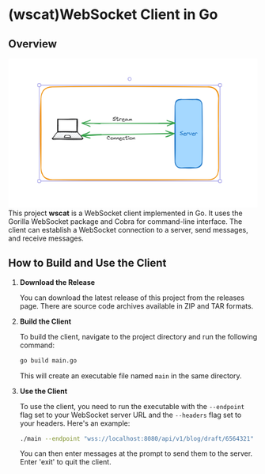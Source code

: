 # (wscat)WebSocket Client in Go

## Overview
![alt text](document/image.png?raw=true)
This project <b>wscat</b> is a WebSocket client implemented in Go. It uses the Gorilla WebSocket package and Cobra for command-line interface. The client can establish a WebSocket connection to a server, send messages, and receive messages.

## How to Build and Use the Client

1. **Download the Release**

    You can download the latest release of this project from the releases page. There are source code archives available in ZIP and TAR formats.


2. **Build the Client**

    To build the client, navigate to the project directory and run the following command:

    ```bash
    go build main.go
    ```

    This will create an executable file named `main` in the same directory.

3. **Use the Client**

    To use the client, you need to run the executable with the `--endpoint` flag set to your WebSocket server URL and the `--headers` flag set to your headers. Here's an example:

    ```bash
    ./main --endpoint "wss://localhost:8080/api/v1/blog/draft/6564321" --headers "Authorization=Bearer ShD21O3OcsWdYo8Z68Zrmui4cbRrKv9Kpz4hY5M6Tc4ZXYWKRLFKqa7lZ0bPzjyU"
    ```

    You can then enter messages at the prompt to send them to the server. Enter 'exit' to quit the client.

